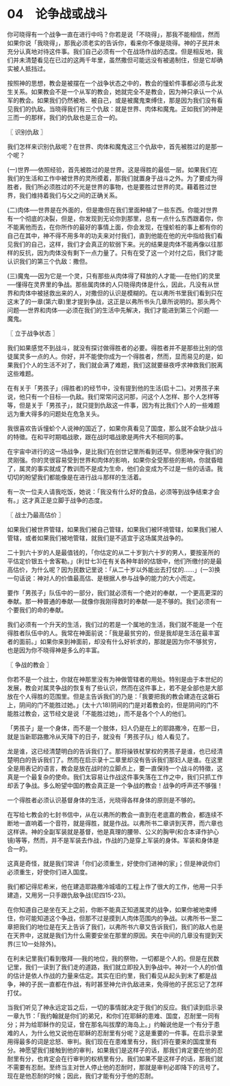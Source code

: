 # 04　论争战或战斗


你可晓得有一个战争一直在进行中吗？你若是说「不晓得」，那我不能相信，然而如果你说「我晓得」，那我必须老实的告诉你，看来你不像是晓得。神的子民并未充分认真地对待这件事。我们自己必须有一个在战场作战的态度。但是相反地，我们并未清楚看见在已过的这两千年里，虽然撒但可能远没有被遏制住，但是它却确实被人抵挡过。

按照神的思想，教会是被摆在一个战争状态之中的，教会的憧蚧件事都必须与此发生关系。如果教会不是一个从军的教会，她就完全不是教会，因为神只承认一个从军的教会。如果我们仍然被地、被自己，或是被魔鬼束缚住，那是因为我们没有看见我们的仇敌。当晓得我们有三个仇敌：就是世界、肉体和魔鬼。正如我们的神是三而一的那样，我们的仇敌也是三合一的。



〖 识别仇敌 〗

我们怎样来识别仇敌呢？在世界、肉体和魔鬼这三个仇敌中，首先被胜过的是那一个呢？

(一)世界──依照经验，首先被胜过的是世界。这是得胜的最低一层。如果我们在我们的生活和工作中被世界的灵所摸着，那我们就置身于战斗之外。为了要成为得胜者，我们所必须胜过的不光是世界的事物，也是要胜过世界的灵。藉着胜过世界，我们维持着我们与父之间的正确关系。

(二)肉体──世界是在外面的，但是撒但在我们里面种植了一些东西。你能对世界有一个彻底的决裂，但是，你发现到无论你到那里，总有一点什么东西跟着你，你不能离他而去，在你所作的最好的事情上面，你会发现，在憧蚧桩的事上都有你的自己在其中，神不得不用多年的功夫来对付我们，直到他能在他的光中指给我们看见我们的自己，这样，我们才会真正的软弱下来。光的结果是肉体不能再像以往那样的反抗，因为肉体没有剩下一点力量了。只有在受了这一个对付之后，我们才能认识我们的第三个仇敌：撒但。

(三)魔鬼──因为它是一个灵，只有那些从肉体得了释放的人才能──在他们的灵里──懂得在灵界里的争战。那些属肉体的人只晓得肉体是什么，因此，凡没有从世界和肉体中被拯救出来的人，对撒但的认识是模糊的。在以弗所书里我们看到只在这末了的一章(第六章)里才提到争战，这正是以弗所书头几章所说明的。那头两个问题──世界和肉体──必须在我们的生活中先解决，我们才能进到第三个问题──魔鬼。



〖 立于战争状态 〗

我们如果感觉不到战斗，就没有探讨做得胜者的必要。得胜者并不是那些比别的信徒属灵多一点的人。你好，并不能使你成为一个得胜者，然而，显而易见的是，如果我们个人的生活不对了，我们就会满了难题，我们这就要昼夜呼求神救我们脱离这些难题。

在有关于「男孩子」(得胜者)的经节中，没有提到他的生活(启十二)。对男孩子来说，他只有一个目标──仇敌。我们常常问这问那，问这个人怎样、那个人怎样等等，但是关于「男孩子」，就只提到仇敌这一件事，因为有比我们个人的一些难题远为重大得多的问题处在危急关头。

我很喜欢告诉憧蚧个人说神的国近了，如果你真看见了国度，那么就不会缺少战斗的特徵。在和平时期唱战歌，跟在战时唱战歌是两件大不相同的事。

在宇宙中进行的这一场战争，是比我们在创世记里所看到还早。但愿神保守我们的灵刚强。你的灵很容易受到世界和肉体的影响，如果你全受那些的影响，你就昏暗了，属灵的事实就成了教训而不是成为生命，他们会变成为不过是一些的话语。我切切的盼望我们都能像是在进行战斗那样的生活着。

有一次一位夫人请我吃饭，她说：「我没有什么好的食品，必须等到战争结束才会有。」这才真正是立脚于战争的态度。



〖 战士乃最高估价 〗

如果我们被世界管辖，如果我们被自己管辖，如果我们被环境管辖，如果我们被人管辖，或者如果我们被地管辖，就我们是不适宜于这场属灵战争的。

二十到六十岁的人是最值钱的，「你估定的从二十岁到六十岁的男人，要按圣所的平估定价银五十舍客勒。」(利廿七3)在有关各种年龄的估银中，他们所缴付的是最高估价，为什么呢？因为民数记里说：「从二十岁以外能出去打仗的……」(一3)换一句话说：神对人的价值最高估、是根据人参与战争的能力的大小而定。

要作「男孩子」队伍中的一部分，我们就必须有一个绝对的奉献，一个更高更深的奉献。那一种普通的奉献──就像你我刚得救时的奉献──是不够的。我们必须有一个要我们的命的奉献。

我们必须有一个升天的生活，我们过的若是一个属地的生活，我们就不能是一个在得胜者队伍中的人。我常在神面前说：「我是最贫穷的，但是我却是生活在最丰富者的面前。」如果你来到神面前，却没有什么好祈求的，那就是因为你不够贫穷，也是因为你不晓得神是多么的丰富。



〖 争战的教会 〗

你若不是一个战士，你就在神那里没有为神做管辖者的用处。特别是由于本世纪的发展，教会对属灵争战的恢复有了些认识，然而在这件事上，若不是全部也是大部放在个人得胜的范围里。但是主告诉我们的乃是：「我要把我的教会建造在这磐石上，阴间的门不能胜过她。」(太十六18)阴间的门是对着教会的，但是阴间的门不能胜过教会，这节经文是说「不能胜过她」，而不是各个个人的他们。

「男孩子」是一个身体，而不是一个肢体，妇人仍是在上的耶路撒冷，在那一日，就是当新耶路撒冷从天降下的日子，就没有「男孩子队」给人看见了。

龙是谁，这已经清楚明白的告诉我们了。那将操铁杖掌权的男孩子是谁，也已经清楚明白的告诉我们了。然而在启示录十二章里却没有告诉我们那妇人是谁。在这里全是用表记的语言，教会是放在战时的立脚点上，要一直保持一个战斗的特徵，这真是一个最复杂的使命。我们太容易让作战这件事失落在工作之中，我们只抓工作却丢了争战。多么盼望中国的教会真正是一个争战的教会！战争的呼声还不够强！

一个得胜者必须认识基督身体的生活，光晓得各样身体的原则是不够的。

在写给七教会的七封书信中，从在以弗所的教会一直到在老底嘉的教会，都连续不断地一直响着一个音符，就是得胜，就是作战。以弗所书二章讲到天界，而六章也这样讲。神的全副军装就是基督，他是真理的腰带、公义的胸甲(和合本译作护心镜)等等，然而，并不是军装去作战，作战的乃是穿上军装的身体。军装和身体是合一的。

这真是奇怪，就是我们常讲「你们必须重生，好使你们进神的家」；但是神说你们必须重生，好使你们进入国度。

我们都记得尼希米，他在建造耶路撒冷城墙的工程上作了很大的工作，他用一只手建造，又用另一只手跟仇敌争战(尼四15-23)。

在你知道自己是坐在天上之前，你断不能真正知道属灵的战争，如果你被地束缚住，你可能知道这个争战，但那不过是摸到人肉体范围内的争战。以弗所书一至二章把我们的地位是在天上告诉了我们，以弗所书六章又告诉我们，我们的敌人也是在天界中，这就是我们为什么需要安坐在那里的原因。夹在中间的几章没有提到天界(三10一处除外)。

在利未记里我们看到敬拜──我的地位，我的祭物，一切都是个人的。但是在民数记里，我们一读到了我们走的道路，我们就立即投入到争战中。神对一个人的价值的估计是依人作战的力量来估定。其实在旧约里，我们看见从起头到末了都是战争，神的子民一直都在作战，有时甚至神允许仇敌进来，免得他的子民忘记了怎样打仗。

当我们听见了神永远定旨之后，一切的事情就决定于我们的反应。我们读到启示录一章九节：「我约翰就是你们的弟兄，和你们在耶稣的患难、国度，忍耐里一同有分；并为给耶稣作的见证，曾在那名叫拔摩的海岛上。」约翰说他是一个有分于患难的人，为什么他又说他在耶稣的忍耐里有分呢？这是重要的一件事。在启示录里用得最多的词是忿怒、审判。我们现在在患难里有分，我们将在要来的国度里有分。神愿望我们接触到他的审判，如果我们是这样子的话，那我们肯定要在他的忍耐里有分，也肯定会在行审判的权柄里有分。我们如果不是这样子的话，那我们就不需要有忍耐。至终当主对世人停止他的忍耐时，那就是审判必即降下的讯号了。现在是他忍耐的时候；因此，我们才能有分于他的忍耐。

